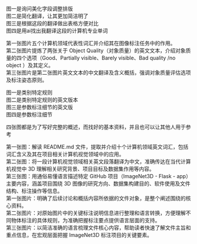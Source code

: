 <!-- 蒙霖昌 -->
图一是询问美化字段调整排版<br>
图二是简化翻译，让其更加简洁明了<br>
图三是根据这段的翻译做出表格方便对比<br>
图四是用ai找出我翻译这段的计算机专业单词
<!-- 韦人玮学号59 -->
第一张图片五个计算机领域代表性词汇并介绍其在图像标注任务中的作用。<br>
第二张图片提炼了两张关于 Object Quality（对象质量）的英文文本，介绍对象质量的四个选项（Good、Partially visible、Barely visible、Bad quality /no object ）及其定义。<br>
第三张图片是第二张图片英文文本的中文翻译及含义概括，强调对象质量评估选项及标注姿态原则。<br>
<!--zhouxinain-->
图一是类别特定规则<br>
图二是类别特定规则的英文版本<br>
图三是参数标注细节的英文版<br>
图四是参数标注细节<br>
<!--潘钟贤-->
 四张图都是为了写好完整的概述，而找好的基本资料，并且也可以让其他人用于参考<br>
 <!--郭武权 -->
第一张图：解读 README.md 文件，提取并介绍十个计算机领域英文词汇，包括词汇含义及其在项目相关计算机视觉领域中的应用。<br>
第二张图：将一段计算机视觉领域相关英文段落翻译为中文，准确传达在当代计算机视觉中 3D 理解相关研究背景、项目目标及数据集作用等内容。<br>
第三张图：用通俗易懂语言描述特定 GitHub 项目（ImageNet3D - Flask - app）主要内容，涵盖项目围绕 3D 图像的研究方向、数据集构建目的、软件使用及文件结构、标注操作等信息。<br>
第一张图片：明确了后续讨论和概括内容所依据的文件对象，是整个阐述围绕的核心资料。<br>
第二张图片：对原始图片中的关键标注说明信息进行整理和语言转换，方便理解不同物体标注的具体规则，为准确把握标注要点提供语言层面的支持。<br>
第三张图片：以简洁准确的语言梳理文件核心内容，帮助读者快速了解文件主旨和重点信息，在宏观层面把握 ImageNet3D 标注项目的关键要素。<br>